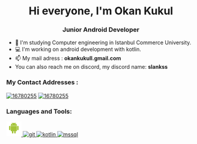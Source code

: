 <h1 align="center">Hi everyone, I'm Okan Kukul</h1>
<h3 align="center">Junior Android Developer</h3>

- 🏫 I'm studying Computer engineering in Istanbul Commerce University.
- 💻 I'm working on android development with kotlin.
- 📫 My mail adress : **okankukull.gmail.com**
- You can also reach me on discord, my discord name: **slankss**

<h3 align="left">My Contact Addresses :</h3>
<p align="left">
<a href="https://www.linkedin.com/in/okan-kukul-0ba521171/" target="blank"><img align="center" src="https://raw.githubusercontent.com/rahuldkjain/github-profile-readme-generator/master/src/images/icons/Social/linked-in-alt.svg" alt="16780255" height="30" width="40" /></a> 
<a href="https://www.instagram.com/okankkl/?igshid=MzNlNGNkZWQ4Mg%3D%3D" target="blank"><img align="center" src="https://raw.githubusercontent.com/rahuldkjain/github-profile-readme-generator/master/src/images/icons/Social/instagram.svg" alt="16780255" height="30" width="40" /></a>    

</p>
<h3 align="left">Languages and Tools:</h3>
<p align="left"> 
<a href="https://developer.android.com" target="_blank" rel="noreferrer"> <img src="https://raw.githubusercontent.com/devicons/devicon/master/icons/android/android-original-wordmark.svg" alt="android" width="40" height="40"/> </a> 
<a href="https://git-scm.com/" target="_blank" rel="noreferrer"> <img src="https://www.vectorlogo.zone/logos/git-scm/git-scm-icon.svg" alt="git" width="40" height="40"/> </a> 
<a href="https://kotlinlang.org" target="_blank" rel="noreferrer"> <img src="https://www.vectorlogo.zone/logos/kotlinlang/kotlinlang-icon.svg" alt="kotlin" width="40" height="40"/> </a>
<a href="https://www.microsoft.com/en-us/sql-server" target="_blank" rel="noreferrer"> <img src="https://www.svgrepo.com/show/303229/microsoft-sql-server-logo.svg" alt="mssql" width="40" height="40"/> </a> </p>
